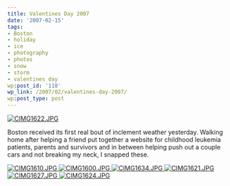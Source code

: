 ```yaml
---
title: Valentines Day 2007
date: '2007-02-15'
tags:
- Boston
- holiday
- ice
- photography
- photos
- snow
- storm
- valentines day
wp:post_id: '118'
wp_link: /2007/02/valentines-day-2007/
wp:post_type: post
---
```


[ ![CIMG1622.JPG](http://farm1.static.flickr.com/171/391224265_a12df54351.jpg) ](http://www.flickr.com/photos/bensheldon/391224265/ "Photo Sharing")

Boston received its first real bout of inclement weather yesterday. Walking home after helping a friend put together a website for childhood leukemia patients, parents and survivors and in between helping push out a couple cars and not breaking my neck, I snapped these.

[ ![CIMG1610.JPG](http://farm1.static.flickr.com/188/391224727_8371450868_m.jpg) ](http://www.flickr.com/photos/bensheldon/391224727/ "Photo Sharing") [ ![CIMG1600.JPG](http://farm1.static.flickr.com/186/391224791_d76a843c09_m.jpg) ](http://www.flickr.com/photos/bensheldon/391224791/ "Photo Sharing") [ ![CIMG1634.JPG](http://farm1.static.flickr.com/152/391224425_ee978736df_m.jpg) ](http://www.flickr.com/photos/bensheldon/391224425/ "Photo Sharing") [ ![CIMG1621.JPG](http://farm1.static.flickr.com/185/391224560_65468a2a3a_m.jpg) ](http://www.flickr.com/photos/bensheldon/391224560/ "Photo Sharing") [ ![CIMG1627.JPG](http://farm1.static.flickr.com/183/391224496_6965802a0c_m.jpg) ](http://www.flickr.com/photos/bensheldon/391224496/ "Photo Sharing") [ ![CIMG1624.JPG](http://farm1.static.flickr.com/135/391224356_36123cd1ee_m.jpg) ](http://www.flickr.com/photos/bensheldon/391224356/ "Photo Sharing")


